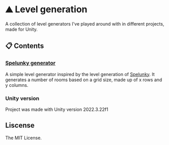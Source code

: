 # ⛰️ Level generation

A collection of level generators I've played around with in different projects, made for Unity.

## 📋 Contents

### [Spelunky generator](https://github.com/totase/level-generation/tree/main/Assets/Scripts/Spelunky)

A simple level generator inspired by the level generation of [Spelunky](https://spelunkyworld.com/original.html). It generates a number of rooms based on a grid size, made up of x rows and y columns.

### Unity version

Project was made with Unity version 2022.3.22f1

## Liscense

The MIT License.
